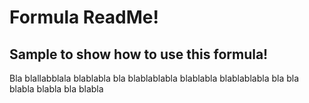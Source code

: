 # Formula ReadMe!
## Sample to show how to use this formula!

Bla blallabblala blablabla bla blablablabla  blablabla blablablabla bla bla blabla blabla bla blabla
